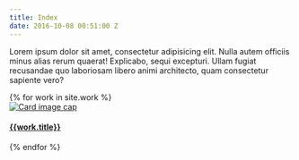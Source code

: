 ```yaml
---
title: Index
date: 2016-10-08 00:51:00 Z
---
```


Lorem ipsum dolor sit amet, consectetur adipisicing elit. Nulla autem officiis minus alias rerum quaerat! Explicabo, sequi excepturi. Ullam fugiat recusandae quo laboriosam libero animi architecto, quam consectetur sapiente vero?


<div class="card-columns">
  {% for work in site.work %}
    <a href="{{ work.url }}">
      <div class="card">
        <img class="card-img-top" src="{{ "/uploads/abe.jpg" | prepend: site.baseurl }}" alt="Card image cap">
        <div class="card-block">
          <h4 class="card-title">{{work.title}}</h4>
        </div>
      </div>
    </a>
  {% endfor %}
</div>
